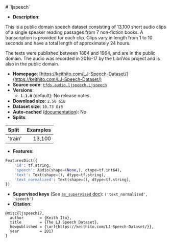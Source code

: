 <div itemscope itemtype="http://schema.org/Dataset">
  <div itemscope itemprop="includedInDataCatalog" itemtype="http://schema.org/DataCatalog">
    <meta itemprop="name" content="TensorFlow Datasets" />
  </div>
  <meta itemprop="name" content="ljspeech" />
  <meta itemprop="description" content="This is a public domain speech dataset consisting of 13,100 short audio clips of&#10;a single speaker reading passages from 7 non-fiction books. A transcription is&#10;provided for each clip. Clips vary in length from 1 to 10 seconds and have a&#10;total length of approximately 24 hours.&#10;&#10;The texts were published between 1884 and 1964, and are in the public domain.&#10;The audio was recorded in 2016-17 by the LibriVox project and is also in the&#10;public domain.&#10;&#10;&#10;To use this dataset:&#10;&#10;```python&#10;import tensorflow_datasets as tfds&#10;&#10;ds = tfds.load(&#x27;ljspeech&#x27;, split=&#x27;train&#x27;)&#10;for ex in ds.take(4):&#10;  print(ex)&#10;```&#10;&#10;See [the guide](https://www.tensorflow.org/datasets/overview) for more&#10;informations on [tensorflow_datasets](https://www.tensorflow.org/datasets).&#10;&#10;" />
  <meta itemprop="url" content="https://www.tensorflow.org/datasets/catalog/ljspeech" />
  <meta itemprop="sameAs" content="https://keithito.com/LJ-Speech-Dataset/" />
  <meta itemprop="citation" content="@misc{ljspeech17,&#10;  author       = {Keith Ito},&#10;  title        = {The LJ Speech Dataset},&#10;  howpublished = {\url{https://keithito.com/LJ-Speech-Dataset/}},&#10;  year         = 2017&#10;}&#10;" />
</div>
# `ljspeech`

*   **Description**:

This is a public domain speech dataset consisting of 13,100 short audio clips of
a single speaker reading passages from 7 non-fiction books. A transcription is
provided for each clip. Clips vary in length from 1 to 10 seconds and have a
total length of approximately 24 hours.

The texts were published between 1884 and 1964, and are in the public domain.
The audio was recorded in 2016-17 by the LibriVox project and is also in the
public domain.

*   **Homepage**:
    [https://keithito.com/LJ-Speech-Dataset/](https://keithito.com/LJ-Speech-Dataset/)
*   **Source code**:
    [`tfds.audio.ljspeech.Ljspeech`](https://github.com/tensorflow/datasets/tree/master/tensorflow_datasets/audio/ljspeech.py)
*   **Versions**:
    *   **`1.1.0`** (default): No release notes.
*   **Download size**: `2.56 GiB`
*   **Dataset size**: `10.73 GiB`
*   **Auto-cached**
    ([documentation](https://www.tensorflow.org/datasets/performances#auto-caching)):
    No
*   **Splits**:

Split   | Examples
:------ | -------:
'train' | 13,100

*   **Features**:

```python
FeaturesDict({
    'id': tf.string,
    'speech': Audio(shape=(None,), dtype=tf.int64),
    'text': Text(shape=(), dtype=tf.string),
    'text_normalized': Text(shape=(), dtype=tf.string),
})
```

*   **Supervised keys** (See
    [`as_supervised` doc](https://www.tensorflow.org/datasets/api_docs/python/tfds/load#args)):
    `('text_normalized', 'speech')`
*   **Citation**:

```
@misc{ljspeech17,
  author       = {Keith Ito},
  title        = {The LJ Speech Dataset},
  howpublished = {\url{https://keithito.com/LJ-Speech-Dataset/}},
  year         = 2017
}
```
